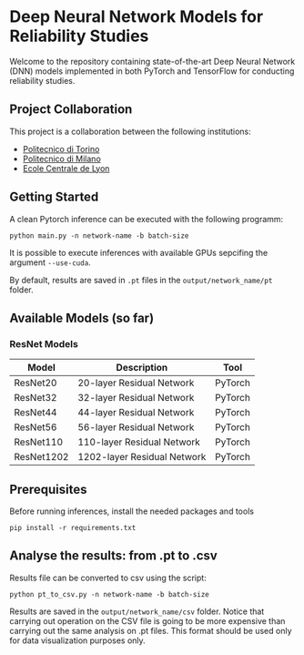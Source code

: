 # Deep Neural Network Models for Reliability Studies
Welcome to the repository containing state-of-the-art Deep Neural Network (DNN) models implemented in both PyTorch and TensorFlow for conducting reliability studies. 

## Project Collaboration

This project is a collaboration between the following institutions:

- [Politecnico di Torino](https://www.polito.it/)
- [Politecnico di Milano](https://www.polimi.it/)
- [Ecole Centrale de Lyon](https://www.ec-lyon.fr/en)

## Getting Started

A clean Pytorch inference can be executed with the following programm:
```
python main.py -n network-name -b batch-size 
```

It is possible to execute inferences with available GPUs sepcifing the argument ```--use-cuda```.

By default, results are saved in ```.pt``` files in the ```output/network_name/pt``` folder. 

## Available Models (so far)
### ResNet Models

| Model        | Description                   | Tool         |
| ------------ | ----------------------------- | ------------ |
| ResNet20     | 20-layer Residual Network     | PyTorch      |
| ResNet32     | 32-layer Residual Network     | PyTorch      |
| ResNet44     | 44-layer Residual Network     | PyTorch      |
| ResNet56     | 56-layer Residual Network     | PyTorch      |
| ResNet110    | 110-layer Residual Network    | PyTorch      |
| ResNet1202   | 1202-layer Residual Network   | PyTorch      |


## Prerequisites 

Before running inferences, install the needed packages and tools
```
pip install -r requirements.txt
```


## Analyse the results: from .pt to .csv

Results file can be converted to csv using the script:
```
python pt_to_csv.py -n network-name -b batch-size 
```
Results are saved in the ```output/network_name/csv``` folder. Notice that carrying out operation on the CSV file is going to be more expensive than carrying out the same analysis on .pt files. This format should be used only for data visualization purposes only.

